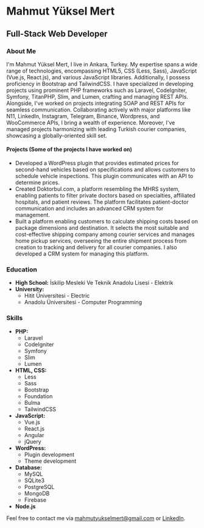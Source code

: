 # Mahmut Yüksel Mert

## Full-Stack Web Developer

### About Me
I'm Mahmut Yüksel Mert, I live in Ankara, Turkey. My expertise spans a wide range of technologies, encompassing HTML5, CSS (Less, Sass), JavaScript (Vue.js, React.js), and various JavaScript libraries. Additionally, I possess proficiency in Bootstrap and TailwindCSS. I have specialized in developing projects using prominent PHP frameworks such as Laravel, CodeIgniter, Symfony, TitanPHP, Slim, and Lumen, crafting and managing REST APIs. Alongside, I've worked on projects integrating SOAP and REST APIs for seamless communication. Collaborating actively with major platforms like N11, LinkedIn, Instagram, Telegram, Binance, Wordpress, and WooCommerce APIs, I bring a wealth of experience. Moreover, I've managed projects harmonizing with leading Turkish courier companies, showcasing a globally-oriented skill set.

#### Projects (Some of the projects I have worked on)
- Developed a WordPress plugin that provides estimated prices for second-hand vehicles based on specifications and allows customers to schedule vehicle inspections. This plugin communicates with an API to determine prices.
- Created Doktorbul.com, a platform resembling the MHRS system, enabling patients to filter private doctors based on specialties, affiliated hospitals, and patient reviews. The platform facilitates patient-doctor communication and includes an advanced CRM system for management.
- Built a platform enabling customers to calculate shipping costs based on package dimensions and destination. It selects the most suitable and cost-effective shipping company among courier services and manages home pickup services, overseeing the entire shipment process from creation to tracking and delivery for all courier companies. I also developed a CRM system for managing this platform.

### Education
- **High School:** İskilip Mesleki Ve Teknik Anadolu Lisesi - Elektrik
- **University:** 
  - Hitit Üniversitesi - Electric
  - Anadolu Üniversitesi - Computer Programming

### Skills
- **PHP:**
  - Laravel
  - CodeIgniter
  - Symfony
  - Slim
  - Lumen
- **HTML, CSS:**
  - Less
  - Sass
  - Bootstrap
  - Foundation
  - Bulma
  - TailwindCSS
- **JavaScript:**
  - Vue.js
  - React.js
  - Angular
  - jQuery
- **WordPress:**
  - Plugin development
  - Theme development
- **Database:**
  - MySQL
  - SQLite3
  - PostgreSQL
  - MongoDB
  - Firebase
- **Node.js**

Feel free to contact me via [mahmutyukselmert@gmail.com](mailto:mahmutyukselmert@gmail.com) or [LinkedIn](https://www.linkedin.com/in/mahmutyukselmert/).
